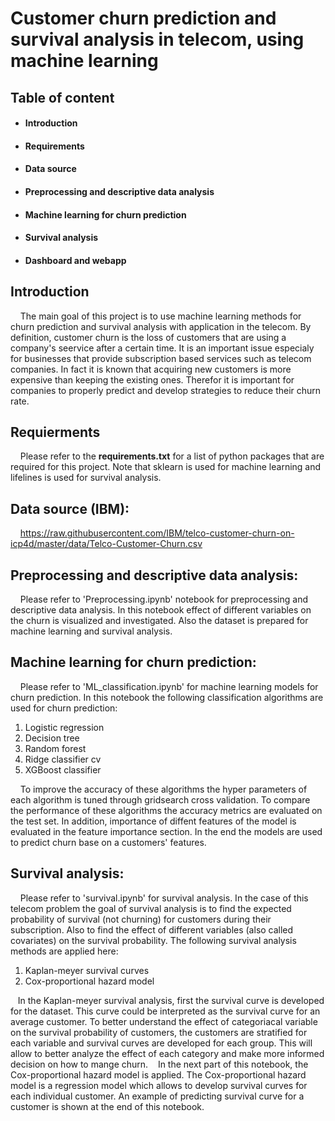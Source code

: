 # Customer churn prediction and survival analysis in telecom, using machine learning

## Table of content
 
 - #### Introduction
 - #### Requirements
 - #### Data source
 - #### Preprocessing and descriptive data analysis
 - #### Machine learning for churn prediction
 - #### Survival analysis
 - #### Dashboard and webapp
 
 
 ## Introduction

&nbsp;&nbsp;&nbsp; The main goal of this project is to use machine learning methods for churn prediction and survival analysis with application in the telecom. By definition, customer churn is the loss of customers that are using a company's seervice after a certain time. It is an important issue especialy for businesses that provide subscription based services such as telecom companies. In fact it is known that acquiring new customers is more expensive than keeping the existing ones. Therefor it is important for companies to properly predict and develop strategies to reduce their churn rate. 


## Requierments

&nbsp;&nbsp;&nbsp; Please refer to the **requirements.txt** for a list of python packages that are required for this project. Note that sklearn is used for machine learning and lifelines is used for survival analysis.


## Data source (IBM):

&nbsp;&nbsp;&nbsp; https://raw.githubusercontent.com/IBM/telco-customer-churn-on-icp4d/master/data/Telco-Customer-Churn.csv


## Preprocessing and descriptive data analysis:

&nbsp;&nbsp;&nbsp; Please refer to 'Preprocessing.ipynb' notebook for preprocessing and descriptive data analysis. In this notebook effect of different variables on the churn is visualized and investigated. Also the dataset is prepared for machine learning and survival analysis.


## Machine learning for churn prediction:

&nbsp;&nbsp;&nbsp; Please refer to 'ML_classification.ipynb' for machine learning models for churn prediction. In this notebook the following classification algorithms are used for churn prediction:

 1. Logistic regression
 2. Decision tree
 3. Random forest
 4. Ridge classifier cv
 5. XGBoost classifier
 
&nbsp;&nbsp;&nbsp; To improve the accuracy of these algorithms the hyper parameters of each algorithm is tuned through gridsearch cross validation. To compare the performance of these algorithms the accuracy metrics are evaluated on the test set. In addition, importance of diffent features of the model is evaluated in the feature importance section. In the end the models are used to predict churn base on a customers' features.

## Survival analysis:

&nbsp;&nbsp;&nbsp; Please refer to 'survival.ipynb' for survival analysis. In the case of this telecom problem the goal of survival analysis is to find the expected probability of survival (not churning) for customers during their subscription. Also to find the effect of different variables (also called covariates) on the survival probability. The following survival analysis methods are applied here:

 1. Kaplan-meyer survival curves
 2. Cox-proportional hazard model
 
&nbsp;&nbsp;&nbsp;In the Kaplan-meyer survival analysis, first the survival curve is developed for the dataset. This curve could be interpreted as the survival curve for an average customer. To better understand the effect of categoriacal variable on the survival probability of customers, the customers are stratified for each variable and survival curves are developed for each group. This will allow to better analyze the effect of each category and make more informed decision on how to mange churn. 
&nbsp;&nbsp;&nbsp;In the next part of this notebook, the Cox-proportional hazard model is applied. The Cox-proportional hazard model is a regression model which allows to develop survival curves for each individual customer. An example of predicting survival curve for a customer is shown at the end of this notebook. 